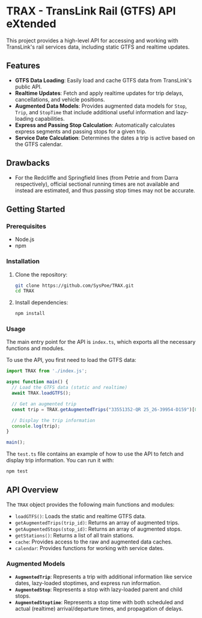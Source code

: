 # TRAX - TransLink Rail (GTFS) API eXtended

This project provides a high-level API for accessing and working with TransLink's rail services data, including static GTFS and realtime updates.

## Features

- **GTFS Data Loading**: Easily load and cache GTFS data from TransLink's public API.
- **Realtime Updates**: Fetch and apply realtime updates for trip delays, cancellations, and vehicle positions.
- **Augmented Data Models**: Provides augmented data models for `Stop`, `Trip`, and `StopTime` that include additional useful information and lazy-loading capabilities.
- **Express and Passing Stop Calculation**: Automatically calculates express segments and passing stops for a given trip.
- **Service Date Calculation**: Determines the dates a trip is active based on the GTFS calendar.

## Drawbacks

- For the Redcliffe and Springfield lines (from Petrie and from Darra respectively), official sectional running times are not available  and instead are estimated, and thus passing stop times may not be accurate.

## Getting Started

### Prerequisites

- Node.js
- npm

### Installation

1. Clone the repository:
   ```bash
   git clone https://github.com/SysPoe/TRAX.git
   cd TRAX
   ```
2. Install dependencies:
   ```bash
   npm install
   ```

### Usage

The main entry point for the API is `index.ts`, which exports all the necessary functions and modules.

To use the API, you first need to load the GTFS data:

```typescript
import TRAX from './index.js';

async function main() {
  // Load the GTFS data (static and realtime)
  await TRAX.loadGTFS();

  // Get an augmented trip
  const trip = TRAX.getAugmentedTrips("33551352-QR 25_26-39954-D159")[0];

  // Display the trip information
  console.log(trip);
}

main();
```

The `test.ts` file contains an example of how to use the API to fetch and display trip information. You can run it with:

```bash
npm test
```

## API Overview

The `TRAX` object provides the following main functions and modules:

- `loadGTFS()`: Loads the static and realtime GTFS data.
- `getAugmentedTrips(trip_id)`: Returns an array of augmented trips.
- `getAugmentedStops(stop_id)`: Returns an array of augmented stops.
- `getStations()`: Returns a list of all train stations.
- `cache`: Provides access to the raw and augmented data caches.
- `calendar`: Provides functions for working with service dates.

### Augmented Models

- **`AugmentedTrip`**: Represents a trip with additional information like service dates, lazy-loaded stoptimes, and express run information.
- **`AugmentedStop`**: Represents a stop with lazy-loaded parent and child stops.
- **`AugmentedStoptime`**: Represents a stop time with both scheduled and actual (realtime) arrival/departure times, and propagation of delays.